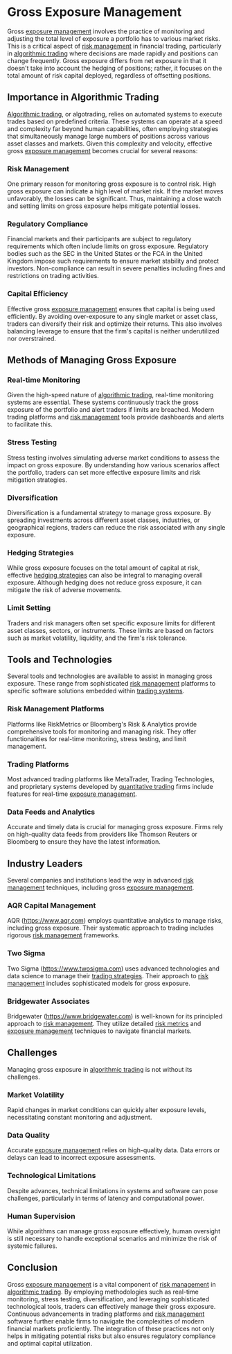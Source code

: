 # Gross Exposure Management

Gross [exposure management](../e/exposure_management.md) involves the practice of monitoring and adjusting the total level of exposure a portfolio has to various market risks. This is a critical aspect of [risk management](../r/risk_management.md) in financial trading, particularly in [algorithmic trading](../a/algorithmic_trading.md) where decisions are made rapidly and positions can change frequently. Gross exposure differs from net exposure in that it doesn't take into account the hedging of positions; rather, it focuses on the total amount of risk capital deployed, regardless of offsetting positions.

## Importance in Algorithmic Trading

[Algorithmic trading](../a/algorithmic_trading.md), or algotrading, relies on automated systems to execute trades based on predefined criteria. These systems can operate at a speed and complexity far beyond human capabilities, often employing strategies that simultaneously manage large numbers of positions across various asset classes and markets. Given this complexity and velocity, effective gross [exposure management](../e/exposure_management.md) becomes crucial for several reasons:

### Risk Management
One primary reason for monitoring gross exposure is to control risk. High gross exposure can indicate a high level of market risk. If the market moves unfavorably, the losses can be significant. Thus, maintaining a close watch and setting limits on gross exposure helps mitigate potential losses.

### Regulatory Compliance
Financial markets and their participants are subject to regulatory requirements which often include limits on gross exposure. Regulatory bodies such as the SEC in the United States or the FCA in the United Kingdom impose such requirements to ensure market stability and protect investors. Non-compliance can result in severe penalties including fines and restrictions on trading activities.

### Capital Efficiency
Effective gross [exposure management](../e/exposure_management.md) ensures that capital is being used efficiently. By avoiding over-exposure to any single market or asset class, traders can diversify their risk and optimize their returns. This also involves balancing leverage to ensure that the firm's capital is neither underutilized nor overstrained.

## Methods of Managing Gross Exposure

### Real-time Monitoring
Given the high-speed nature of [algorithmic trading](../a/algorithmic_trading.md), real-time monitoring systems are essential. These systems continuously track the gross exposure of the portfolio and alert traders if limits are breached. Modern trading platforms and [risk management](../r/risk_management.md) tools provide dashboards and alerts to facilitate this.

### Stress Testing
Stress testing involves simulating adverse market conditions to assess the impact on gross exposure. By understanding how various scenarios affect the portfolio, traders can set more effective exposure limits and risk mitigation strategies.

### Diversification
Diversification is a fundamental strategy to manage gross exposure. By spreading investments across different asset classes, industries, or geographical regions, traders can reduce the risk associated with any single exposure.

### Hedging Strategies
While gross exposure focuses on the total amount of capital at risk, effective [hedging strategies](../h/hedging_strategies.md) can also be integral to managing overall exposure. Although hedging does not reduce gross exposure, it can mitigate the risk of adverse movements.

### Limit Setting
Traders and risk managers often set specific exposure limits for different asset classes, sectors, or instruments. These limits are based on factors such as market volatility, liquidity, and the firm's risk tolerance.

## Tools and Technologies

Several tools and technologies are available to assist in managing gross exposure. These range from sophisticated [risk management](../r/risk_management.md) platforms to specific software solutions embedded within [trading systems](../t/trading_systems.md).

### Risk Management Platforms
Platforms like RiskMetrics or Bloomberg's Risk & Analytics provide comprehensive tools for monitoring and managing risk. They offer functionalities for real-time monitoring, stress testing, and limit management.

### Trading Platforms
Most advanced trading platforms like MetaTrader, Trading Technologies, and proprietary systems developed by [quantitative trading](../q/quantitative_trading.md) firms include features for real-time [exposure management](../e/exposure_management.md).

### Data Feeds and Analytics
Accurate and timely data is crucial for managing gross exposure. Firms rely on high-quality data feeds from providers like Thomson Reuters or Bloomberg to ensure they have the latest information.

## Industry Leaders

Several companies and institutions lead the way in advanced [risk management](../r/risk_management.md) techniques, including gross [exposure management](../e/exposure_management.md).

### AQR Capital Management
AQR (https://www.aqr.com) employs quantitative analytics to manage risks, including gross exposure. Their systematic approach to trading includes rigorous [risk management](../r/risk_management.md) frameworks.

### Two Sigma
Two Sigma (https://www.twosigma.com) uses advanced technologies and data science to manage their [trading strategies](../t/trading_strategies.md). Their approach to [risk management](../r/risk_management.md) includes sophisticated models for gross exposure.

### Bridgewater Associates
Bridgewater (https://www.bridgewater.com) is well-known for its principled approach to [risk management](../r/risk_management.md). They utilize detailed [risk metrics](../r/risk_metrics.md) and [exposure management](../e/exposure_management.md) techniques to navigate financial markets.

## Challenges

Managing gross exposure in [algorithmic trading](../a/algorithmic_trading.md) is not without its challenges.

### Market Volatility
Rapid changes in market conditions can quickly alter exposure levels, necessitating constant monitoring and adjustment.

### Data Quality
Accurate [exposure management](../e/exposure_management.md) relies on high-quality data. Data errors or delays can lead to incorrect exposure assessments.

### Technological Limitations
Despite advances, technical limitations in systems and software can pose challenges, particularly in terms of latency and computational power.

### Human Supervision
While algorithms can manage gross exposure effectively, human oversight is still necessary to handle exceptional scenarios and minimize the risk of systemic failures.

## Conclusion

Gross [exposure management](../e/exposure_management.md) is a vital component of [risk management](../r/risk_management.md) in [algorithmic trading](../a/algorithmic_trading.md). By employing methodologies such as real-time monitoring, stress testing, diversification, and leveraging sophisticated technological tools, traders can effectively manage their gross exposure. Continuous advancements in trading platforms and [risk management](../r/risk_management.md) software further enable firms to navigate the complexities of modern financial markets proficiently. The integration of these practices not only helps in mitigating potential risks but also ensures regulatory compliance and optimal capital utilization.
